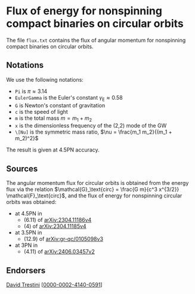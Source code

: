 # Flux of energy for nonspinning compact binaries on circular orbits

The file ``flux.txt`` contains the flux of angular momentum for nonspinning compact binaries on circular orbits.

## Notations

We use the following notations:
* ``Pi`` is $\pi \approx 3.14$
* ``EulerGamma`` is the Euler's constant $\gamma_\text{E} \approx 0.58$
* ``G`` is Newton's constant of gravitation
* ``c`` is the speed of light
* ``m`` is the total mass $m=m_1+m_2$
* ``x`` is the dimensionless frequency of the (2,2) mode of the GW
* ``\[Nu]`` is the symmetric mass ratio, $\nu = \frac{m_1 m_2}{(m_1 + m_2)^2}$

The result is given at 4.5PN accuracy.

## Sources

The angular momentum flux for circular orbits is obtained from the energy flux via the relation $\mathcal{G}_\text{circ}  = \frac{G m}{c^3 x^{3/2}} \mathcal{F}_\text{circ}$, and the flux of energy for nonspinning circular orbits was obtained:
* at 4.5PN in
    * (6.11) of [arXiv:2304.11186v4](https://arxiv.org/abs/2304.11186v4)
    * (4) of [arXiv:2304.11185v4](https://arxiv.org/abs/2304.11185v4)
* at 3.5PN in
    * (12.9) of [arXiv:gr-qc/0105098v3](https://arxiv.org/abs/gr-qc/0105098v3)
* at 3PN in 
    * (4.11) of [arXiv:2406.03457v2](https://arxiv.org/abs/2406.03457v2)
 
## Endorsers

[David Trestini](https://github.com/davidtrestini) [[0000-0002-4140-0591](https://orcid.org/0000-0002-4140-0591)]
